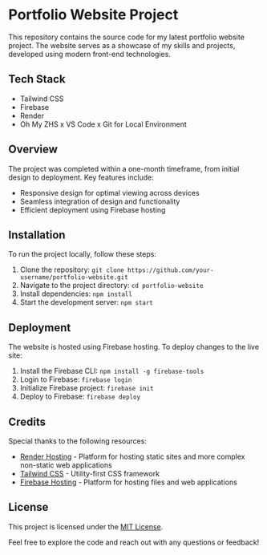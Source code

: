 # Portfolio Website Project

This repository contains the source code for my latest portfolio website project. The website serves as a showcase of my skills and projects, developed using modern front-end technologies.

## Tech Stack

- Tailwind CSS
- Firebase
- Render
- Oh My ZHS x VS Code x Git for Local Environment

## Overview

The project was completed within a one-month timeframe, from initial design to deployment. Key features include:

- Responsive design for optimal viewing across devices
- Seamless integration of design and functionality
- Efficient deployment using Firebase hosting

## Installation

To run the project locally, follow these steps:

1. Clone the repository: `git clone https://github.com/your-username/portfolio-website.git`
2. Navigate to the project directory: `cd portfolio-website`
3. Install dependencies: `npm install`
4. Start the development server: `npm start`

## Deployment

The website is hosted using Firebase hosting. To deploy changes to the live site:

1. Install the Firebase CLI: `npm install -g firebase-tools`
2. Login to Firebase: `firebase login`
3. Initialize Firebase project: `firebase init`
4. Deploy to Firebase: `firebase deploy`

## Credits

Special thanks to the following resources:
- [Render Hosting]((https://render.com)) - Platform for hosting static sites and more complex non-static web applications
- [Tailwind CSS](https://tailwindcss.com/) - Utility-first CSS framework
- [Firebase Hosting](https://firebase.google.com/) - Platform for hosting files and web applications

## License

This project is licensed under the [MIT License](LICENSE).

Feel free to explore the code and reach out with any questions or feedback!

